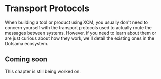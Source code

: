 # Transport Protocols

When building a tool or product using XCM, you usually don't need to concern yourself with the transport protocols used to actually route the messages between systems.
However, if you need to learn about them or are just curious about how they work, we'll detail the existing ones in the Dotsama ecosystem.

## Coming soon

This chapter is still being worked on.
